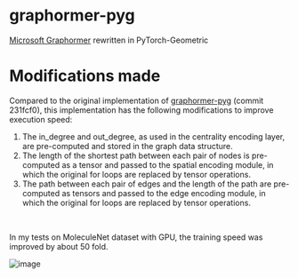 # graphormer-pyg
[Microsoft Graphormer](https://github.com/microsoft/Graphormer) rewritten in PyTorch-Geometric

# Modifications made
Compared to the original implementation of [graphormer-pyg](https://github.com/leffff/graphormer-pyg) (commit 231fcf0), this implementation has the following modifications to improve execution speed:
1. The in_degree and out_degree, as used in the centrality encoding layer, are pre-computed and stored in the graph data structure. 
2. The length of the shortest path between each pair of nodes is pre-computed as a tensor and passed to the spatial encoding module, in which the original for loops are replaced by tensor operations.
3. The path between each pair of edges and the length of the path are pre-computed as tensors and passed to the edge encoding module, in which the original for loops are replaced by tensor operations.
</br>

In my tests on MoleculeNet dataset with GPU, the training speed was improved by about 50 fold.  


![image](https://github.com/leffff/graphormer-pyg/assets/57654885/34c1626e-aa71-4f2a-a12c-0d5900d32cbf)


